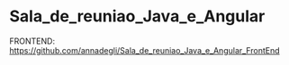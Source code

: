 # Sala_de_reuniao_Java_e_Angular

FRONTEND: https://github.com/annadegli/Sala_de_reuniao_Java_e_Angular_FrontEnd


